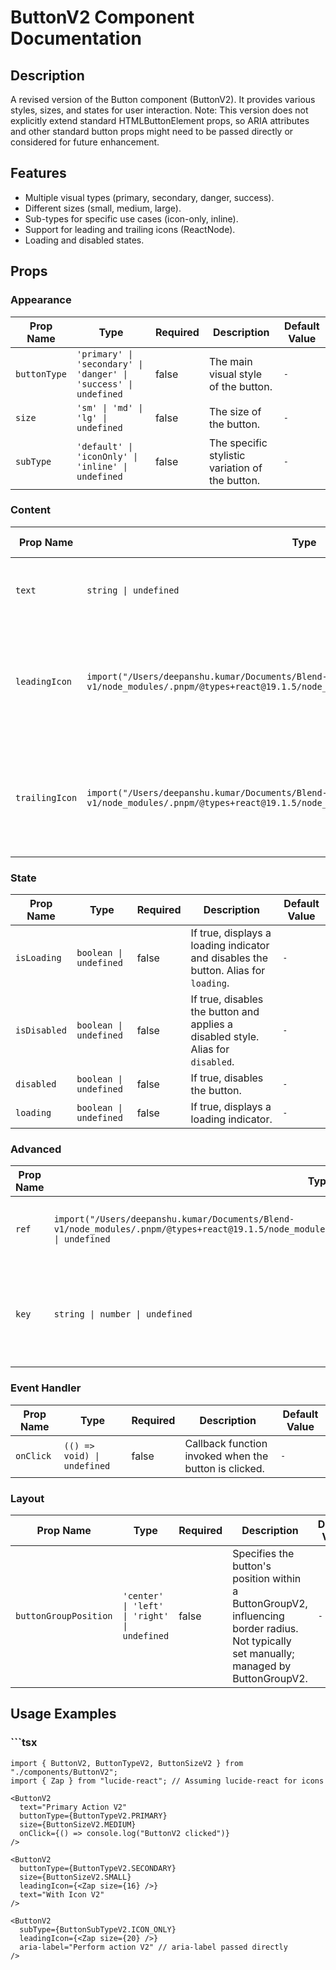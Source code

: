 # ButtonV2 Component Documentation

## Description
A revised version of the Button component (ButtonV2).
It provides various styles, sizes, and states for user interaction.
Note: This version does not explicitly extend standard HTMLButtonElement props, so ARIA attributes
and other standard button props might need to be passed directly or considered for future enhancement.

## Features
- Multiple visual types (primary, secondary, danger, success).
- Different sizes (small, medium, large).
- Sub-types for specific use cases (icon-only, inline).
- Support for leading and trailing icons (ReactNode).
- Loading and disabled states.

## Props

### Appearance

| Prop Name     | Type        | Required | Description | Default Value |
|---------------|-------------|----------|-------------|---------------|
| `buttonType` | `'primary' \| 'secondary' \| 'danger' \| 'success' \| undefined` | false | The main visual style of the button. | `-` |
| `size` | `'sm' \| 'md' \| 'lg' \| undefined` | false | The size of the button. | `-` |
| `subType` | `'default' \| 'iconOnly' \| 'inline' \| undefined` | false | The specific stylistic variation of the button. | `-` |

### Content

| Prop Name     | Type        | Required | Description | Default Value |
|---------------|-------------|----------|-------------|---------------|
| `text` | `string \| undefined` | false | The text content displayed on the button. | `-` |
| `leadingIcon` | `import("/Users/deepanshu.kumar/Documents/Blend-v1/node_modules/.pnpm/@types+react@19.1.5/node_modules/@types/react/index").ReactNode` | false | A ReactNode (e.g., an icon component) to be displayed before the button text. | `-` |
| `trailingIcon` | `import("/Users/deepanshu.kumar/Documents/Blend-v1/node_modules/.pnpm/@types+react@19.1.5/node_modules/@types/react/index").ReactNode` | false | A ReactNode (e.g., an icon component) to be displayed after the button text. | `-` |

### State

| Prop Name     | Type        | Required | Description | Default Value |
|---------------|-------------|----------|-------------|---------------|
| `isLoading` | `boolean \| undefined` | false | If true, displays a loading indicator and disables the button. Alias for `loading`. | `-` |
| `isDisabled` | `boolean \| undefined` | false | If true, disables the button and applies a disabled style. Alias for `disabled`. | `-` |
| `disabled` | `boolean \| undefined` | false | If true, disables the button. | `-` |
| `loading` | `boolean \| undefined` | false | If true, displays a loading indicator. | `-` |

### Advanced

| Prop Name     | Type        | Required | Description | Default Value |
|---------------|-------------|----------|-------------|---------------|
| `ref` | `import("/Users/deepanshu.kumar/Documents/Blend-v1/node_modules/.pnpm/@types+react@19.1.5/node_modules/@types/react/index").RefObject<HTMLButtonElement> \| undefined` | false | A ref to the underlying HTML button element. | `-` |
| `key` | `string \| number \| undefined` | false | A key for the component, useful when rendering lists of buttons. | `-` |

### Event Handler

| Prop Name     | Type        | Required | Description | Default Value |
|---------------|-------------|----------|-------------|---------------|
| `onClick` | `(() => void) \| undefined` | false | Callback function invoked when the button is clicked. | `-` |

### Layout

| Prop Name     | Type        | Required | Description | Default Value |
|---------------|-------------|----------|-------------|---------------|
| `buttonGroupPosition` | `'center' \| 'left' \| 'right' \| undefined` | false | Specifies the button's position within a ButtonGroupV2, influencing border radius. Not typically set manually; managed by ButtonGroupV2. | `-` |

## Usage Examples

### ```tsx
```tsx
import { ButtonV2, ButtonTypeV2, ButtonSizeV2 } from "./components/ButtonV2";
import { Zap } from "lucide-react"; // Assuming lucide-react for icons

<ButtonV2
  text="Primary Action V2"
  buttonType={ButtonTypeV2.PRIMARY}
  size={ButtonSizeV2.MEDIUM}
  onClick={() => console.log("ButtonV2 clicked")}
/>

<ButtonV2
  buttonType={ButtonTypeV2.SECONDARY}
  size={ButtonSizeV2.SMALL}
  leadingIcon={<Zap size={16} />}
  text="With Icon V2"
/>

<ButtonV2
  subType={ButtonSubTypeV2.ICON_ONLY}
  leadingIcon={<Zap size={20} />}
  aria-label="Perform action V2" // aria-label passed directly
/>

